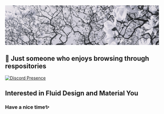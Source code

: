 <p align="center">
  <a href="https://note.com/uremy" target="_blank" rel="noreferrer"><img src="https://github.com/Uremy/Uremy/blob/620261e2051faf93578e5c752c67e1774e98fc98/AOTA.jpg" alt="my banner"></a>
</p>

<h2>
🌱 Just someone who enjoys browsing through respositories 
</h2>

[![Discord Presence](https://lanyard.cnrad.dev/api/721947453406052353)](https://discord.com/users/721947453406052353)

## Interested in Fluid Design and Material You

<h3>Have a nice time✨</h3>
